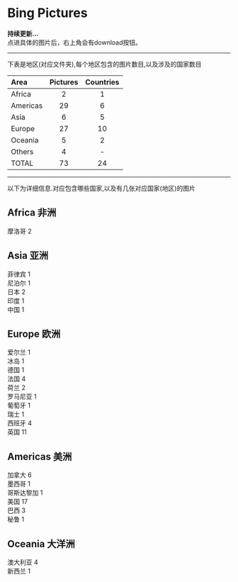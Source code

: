 # Bing Pictures

**持续更新...**  
点进具体的图片后，右上角会有download按钮。
* * *
下表是地区(对应文件夹),每个地区包含的图片数目,以及涉及的国家数目

|Area                 |Pictures          |Countries         |
|:--------------------|:----------------:|:----------------:|
|Africa               |2                 |1                 |
|Americas             |29                |6                 |
|Asia                 |6                 |5                 |
|Europe               |27                |10                |
|Oceania              |5                 |2                 |
|Others               |4                 |-                 |
|TOTAL                |73                |24                |
* * *
以下为详细信息.对应包含哪些国家,以及有几张对应国家(地区)的图片

## Africa 非洲

摩洛哥 2

## Asia 亚洲

菲律宾 1  
尼泊尔 1  
日本 2  
印度 1  
中国 1

## Europe 欧洲

爱尔兰 1  
冰岛 1  
德国 1  
法国 4  
荷兰 2  
罗马尼亚 1  
葡萄牙 1  
瑞士 1  
西班牙 4  
英国 11

## Americas 美洲

加拿大 6  
墨西哥 1  
哥斯达黎加 1  
美国 17  
巴西 3  
秘鲁 1

## Oceania 大洋洲

澳大利亚 4  
新西兰 1

